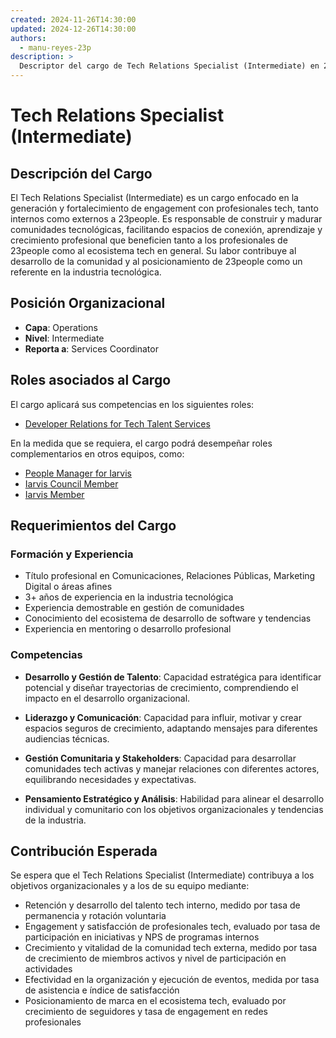 ```yaml
---
created: 2024-11-26T14:30:00
updated: 2024-12-26T14:30:00
authors:
  - manu-reyes-23p
description: >
  Descriptor del cargo de Tech Relations Specialist (Intermediate) en 23people.
---
```


# Tech Relations Specialist (Intermediate)

## Descripción del Cargo

El Tech Relations Specialist (Intermediate) es un cargo enfocado en la generación y fortalecimiento de engagement con profesionales tech, tanto internos como externos a 23people. Es responsable de construir y madurar comunidades tecnológicas, facilitando espacios de conexión, aprendizaje y crecimiento profesional que beneficien tanto a los profesionales de 23people como al ecosistema tech en general. Su labor contribuye al desarrollo de la comunidad y al posicionamiento de 23people como un referente en la industria tecnológica.

## Posición Organizacional

- **Capa**: Operations
- **Nivel**: Intermediate
- **Reporta a**: Services Coordinator

## Roles asociados al Cargo

El cargo aplicará sus competencias en los siguientes roles:

- [Developer Relations for Tech Talent Services](../../teams/tech-talent-services/roles/tts-developer-relations.md)

En la medida que se requiera, el cargo podrá desempeñar roles complementarios en otros equipos, como:

- [People Manager for Iarvis](../../tribes/iarvis-tribe/roles/iarvis-people-manager.md)
- [Iarvis Council Member](../../tribes/iarvis-tribe/roles/iarvis-council-member.md)
- [Iarvis Member](../../tribes/iarvis-tribe/roles/iarvis-member.md)

## Requerimientos del Cargo

### Formación y Experiencia

- Título profesional en Comunicaciones, Relaciones Públicas, Marketing Digital o áreas afines
- 3+ años de experiencia en la industria tecnológica
- Experiencia demostrable en gestión de comunidades
- Conocimiento del ecosistema de desarrollo de software y tendencias
- Experiencia en mentoring o desarrollo profesional

### Competencias

- **Desarrollo y Gestión de Talento**: Capacidad estratégica para identificar potencial y diseñar trayectorias de crecimiento, comprendiendo el impacto en el desarrollo organizacional.

- **Liderazgo y Comunicación**: Capacidad para influir, motivar y crear espacios seguros de crecimiento, adaptando mensajes para diferentes audiencias técnicas.

- **Gestión Comunitaria y Stakeholders**: Capacidad para desarrollar comunidades tech activas y manejar relaciones con diferentes actores, equilibrando necesidades y expectativas.

- **Pensamiento Estratégico y Análisis**: Habilidad para alinear el desarrollo individual y comunitario con los objetivos organizacionales y tendencias de la industria.

## Contribución Esperada

Se espera que el Tech Relations Specialist (Intermediate) contribuya a los objetivos organizacionales y a los de su equipo mediante:

- Retención y desarrollo del talento tech interno, medido por tasa de permanencia y rotación voluntaria
- Engagement y satisfacción de profesionales tech, evaluado por tasa de participación en iniciativas y NPS de programas internos
- Crecimiento y vitalidad de la comunidad tech externa, medido por tasa de crecimiento de miembros activos y nivel de participación en actividades
- Efectividad en la organización y ejecución de eventos, medida por tasa de asistencia e índice de satisfacción
- Posicionamiento de marca en el ecosistema tech, evaluado por crecimiento de seguidores y tasa de engagement en redes profesionales
